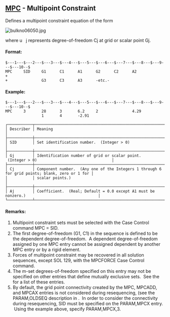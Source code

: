 ## [MPC](https://nexus.hexagon.com/documentationcenter/bundle/MSC_Nastran_2022.4/page/Nastran_Combined_Book/qrg/bulkno/TOC.MPC.xhtml) - Multipoint Constraint

Defines a multipoint constraint equation of the form

![bulkno06050.jpg](https://help-be.hexagonmi.com/bundle/MSC_Nastran_2022.4/page/Nastran_Combined_Book/qrg/bulkno/../../../assets/bulkno06050.jpg?_LANG=enus)  

where  u   j  represents degree-of-freedom Cj at grid or scalar point Gj.

#### Format:

```nastran
$---1---$---2---$---3---$---4---$---5---$---6---$---7---$---8---$---9---$---10--$
MPC     SID     G1      C1      A1      G2      C2      A2              +       
+               G3      C3      A3      -etc.-                                  
```

#### Example:

```nastran
$---1---$---2---$---3---$---4---$---5---$---6---$---7---$---8---$---9---$---10--$
MPC     3       28      3       6.2     2               4.29                    
                1       4       -2.91                                           
```

```text
┌───────────┬───────────────────────────────────────────────────────────────────────────────────────────────┐
│ Describer │ Meaning                                                                                       │
├───────────┼───────────────────────────────────────────────────────────────────────────────────────────────┤
│ SID       │ Set identification number.  (Integer > 0)                                                     │
├───────────┼───────────────────────────────────────────────────────────────────────────────────────────────┤
│ Gj        │ Identification number of grid or scalar point.  (Integer > 0)                                 │
├───────────┼───────────────────────────────────────────────────────────────────────────────────────────────┤
│ Cj        │ Component number.  (Any one of the Integers 1 through 6 for grid points; blank, zero or 1 for │
│           │ scalar points.)                                                                               │
├───────────┼───────────────────────────────────────────────────────────────────────────────────────────────┤
│ Aj        │ Coefficient.  (Real; Default = 0.0 except A1 must be nonzero.)                                │
└───────────┴───────────────────────────────────────────────────────────────────────────────────────────────┘
```

#### Remarks:

1. Multipoint constraint sets must be selected with the Case Control command MPC = SID.
2. The first degree-of-freedom (G1, C1) in the sequence is defined to be the dependent degree-of-freedom.  A dependent degree-of-freedom assigned by one MPC entry cannot be assigned dependent by another MPC entry or by a rigid element.
3. Forces of multipoint constraint may be recovered in all solution sequences, except SOL 129, with the MPCFORCE Case Control command.
4. The m-set degrees-of-freedom specified on this entry may not be specified on other entries that define mutually exclusive sets.  See the   for a list of these entries.
5. By default, the grid point connectivity created by the MPC, MPCADD, and MPCAX entries is not considered during resequencing, (see the PARAM,OLDSEQ description in  .  In order to consider the connectivity during resequencing, SID must be specified on the PARAM,MPCX entry.  Using the example above, specify PARAM,MPCX,3.
